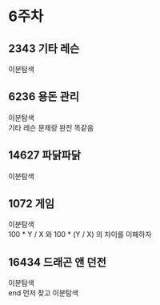# 6주차
## 2343 기타 레슨
이분탐색

## 6236 용돈 관리
이분탐색
<br/>
기타 레슨 문제랑 완전 똑같음

## 14627 파닭파닭
이분탐색

## 1072 게임
이분탐색
<br/>
100 * Y / X 와 100 * (Y / X) 의 차이를 이해하자

## 16434 드래곤 앤 던전
이분탐색
<br/>
end 먼저 찾고 이분탐색
